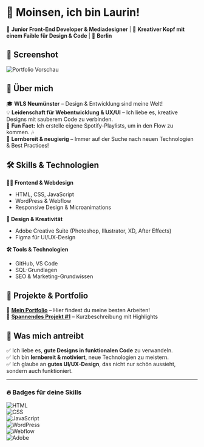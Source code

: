 # 👋 Moinsen, ich bin Laurin!  
🚀 **Junior Front-End Developer & Mediadesigner** | 🎨 **Kreativer Kopf mit einem Faible für Design & Code** | 📍 **Berlin**  

## 📸 Screenshot
![Portfolio Vorschau](https://via.placeholder.com/800x400)  

## 🌟 Über mich  
🎓 **WLS Neumünster** – Design & Entwicklung sind meine Welt!  
💡 **Leidenschaft für Webentwicklung & UX/UI** – Ich liebe es, kreative Designs mit sauberem Code zu verbinden.  
🎵 **Fun Fact:** Ich erstelle eigene Spotify-Playlists, um in den Flow zu kommen. 🎶  
🧠 **Lernbereit & neugierig** – Immer auf der Suche nach neuen Technologien & Best Practices!  

## 🛠️ Skills & Technologien  
**👨‍💻 Frontend & Webdesign**  
- HTML, CSS, JavaScript  
- WordPress & Webflow  
- Responsive Design & Microanimations  

**🎨 Design & Kreativität**  
- Adobe Creative Suite (Photoshop, Illustrator, XD, After Effects)  
- Figma für UI/UX-Design  

**🛠️ Tools & Technologien**  
- GitHub, VS Code  
- SQL-Grundlagen  
- SEO & Marketing-Grundwissen  

## 🚀 Projekte & Portfolio  
📌 **[Mein Portfolio](https://deine-seite.com)** – Hier findest du meine besten Arbeiten!  
📌 **[Spannendes Projekt #1](https://github.com/deinrepo)** – Kurzbeschreibung mit Highlights  

## 🎯 Was mich antreibt  
✅ Ich liebe es, **gute Designs in funktionalen Code** zu verwandeln.  
✅ Ich bin **lernbereit & motiviert**, neue Technologien zu meistern.  
✅ Ich glaube an **gutes UI/UX-Design**, das nicht nur schön aussieht, sondern auch funktioniert.  


---

### 🔥 Badges für deine Skills  
![HTML](https://img.shields.io/badge/-HTML5-orange?style=flat&logo=html5)  
![CSS](https://img.shields.io/badge/-CSS3-blue?style=flat&logo=css3)  
![JavaScript](https://img.shields.io/badge/-JavaScript-yellow?style=flat&logo=javascript)  
![WordPress](https://img.shields.io/badge/-WordPress-blue?style=flat&logo=wordpress)  
![Webflow](https://img.shields.io/badge/-Webflow-purple?style=flat&logo=webflow)  
![Adobe](https://img.shields.io/badge/-Adobe-red?style=flat&logo=adobe)  
